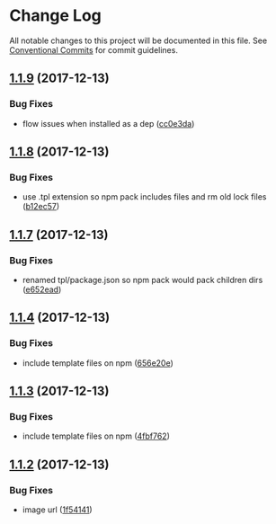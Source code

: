 # Change Log

All notable changes to this project will be documented in this file.
See [Conventional Commits](https://conventionalcommits.org) for commit guidelines.

<a name="1.1.9"></a>
## [1.1.9](https://github.com/jameslnewell/tradie-v4/compare/@tradie/node-package-scripts@1.1.8...@tradie/node-package-scripts@1.1.9) (2017-12-13)


### Bug Fixes

* flow issues when installed as a dep ([cc0e3da](https://github.com/jameslnewell/tradie-v4/commit/cc0e3da))




<a name="1.1.8"></a>
## [1.1.8](https://github.com/jameslnewell/tradie-v4/compare/@tradie/node-package-scripts@1.1.7...@tradie/node-package-scripts@1.1.8) (2017-12-13)


### Bug Fixes

* use .tpl extension so npm pack includes files and rm old lock files ([b12ec57](https://github.com/jameslnewell/tradie-v4/commit/b12ec57))




<a name="1.1.7"></a>
## [1.1.7](https://github.com/jameslnewell/tradie-v4/compare/@tradie/node-package-scripts@1.1.4...@tradie/node-package-scripts@1.1.7) (2017-12-13)


### Bug Fixes

* renamed tpl/package.json so npm pack would pack children dirs ([e652ead](https://github.com/jameslnewell/tradie-v4/commit/e652ead))




<a name="1.1.4"></a>
## [1.1.4](https://github.com/jameslnewell/tradie-v4/compare/@tradie/node-package-scripts@1.1.3...@tradie/node-package-scripts@1.1.4) (2017-12-13)


### Bug Fixes

* include template files on npm ([656e20e](https://github.com/jameslnewell/tradie-v4/commit/656e20e))




<a name="1.1.3"></a>
## [1.1.3](https://github.com/jameslnewell/tradie-v4/compare/@tradie/node-package-scripts@1.1.2...@tradie/node-package-scripts@1.1.3) (2017-12-13)


### Bug Fixes

* include template files on npm ([4fbf762](https://github.com/jameslnewell/tradie-v4/commit/4fbf762))




<a name="1.1.2"></a>
## [1.1.2](https://github.com/jameslnewell/tradie-v4/compare/@tradie/node-package-scripts@1.1.1...@tradie/node-package-scripts@1.1.2) (2017-12-13)


### Bug Fixes

* image url ([1f54141](https://github.com/jameslnewell/tradie-v4/commit/1f54141))

